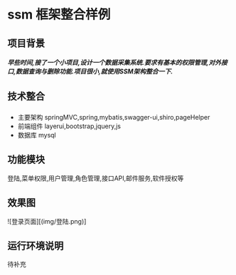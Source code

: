 # ssm 框架整合样例
## 项目背景
##### 早些时间,接了一个小项目,设计一个数据采集系统.要求有基本的权限管理,对外接口,数据查询与删除功能.项目很小,就使用SSM架构整合一下.

## 技术整合
##### 
* 主要架构 springMVC,spring,mybatis,swagger-ui,shiro,pageHelper
* 前端组件 layerui,bootstrap,jquery,js
* 数据库 mysql
## 功能模块
登陆,菜单权限,用户管理,角色管理,接口API,邮件服务,软件授权等
## 效果图
![登录页面][(img/登陆.png)]
## 运行环境说明
待补充


